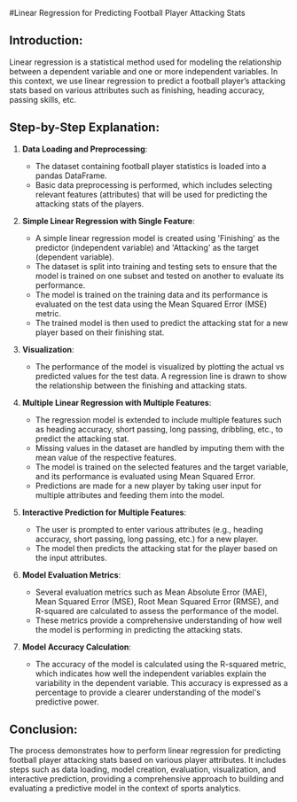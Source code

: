 #Linear Regression for Predicting Football Player Attacking Stats

## Introduction:
Linear regression is a statistical method used for modeling the relationship between a dependent variable and one or more independent variables. In this context, we use linear regression to predict a football player’s attacking stats based on various attributes such as finishing, heading accuracy, passing skills, etc.

## Step-by-Step Explanation:
1. **Data Loading and Preprocessing**:
   - The dataset containing football player statistics is loaded into a pandas DataFrame.
   - Basic data preprocessing is performed, which includes selecting relevant features (attributes) that will be used for predicting the attacking stats of the players.

2. **Simple Linear Regression with Single Feature**:
   - A simple linear regression model is created using 'Finishing' as the predictor (independent variable) and 'Attacking' as the target (dependent variable).
   - The dataset is split into training and testing sets to ensure that the model is trained on one subset and tested on another to evaluate its performance.
   - The model is trained on the training data and its performance is evaluated on the test data using the Mean Squared Error (MSE) metric.
   - The trained model is then used to predict the attacking stat for a new player based on their finishing stat.

3. **Visualization**:
   - The performance of the model is visualized by plotting the actual vs predicted values for the test data. A regression line is drawn to show the relationship between the finishing and attacking stats.

4. **Multiple Linear Regression with Multiple Features**:
   - The regression model is extended to include multiple features such as heading accuracy, short passing, long passing, dribbling, etc., to predict the attacking stat.
   - Missing values in the dataset are handled by imputing them with the mean value of the respective features.
   - The model is trained on the selected features and the target variable, and its performance is evaluated using Mean Squared Error.
   - Predictions are made for a new player by taking user input for multiple attributes and feeding them into the model.

5. **Interactive Prediction for Multiple Features**:
   - The user is prompted to enter various attributes (e.g., heading accuracy, short passing, long passing, etc.) for a new player.
   - The model then predicts the attacking stat for the player based on the input attributes.

6. **Model Evaluation Metrics**:
   - Several evaluation metrics such as Mean Absolute Error (MAE), Mean Squared Error (MSE), Root Mean Squared Error (RMSE), and R-squared are calculated to assess the performance of the model.
   - These metrics provide a comprehensive understanding of how well the model is performing in predicting the attacking stats.

7. **Model Accuracy Calculation**:
   - The accuracy of the model is calculated using the R-squared metric, which indicates how well the independent variables explain the variability in the dependent variable. This accuracy is expressed as a percentage to provide a clearer understanding of the model's predictive power.

## Conclusion:
The process demonstrates how to perform linear regression for predicting football player attacking stats based on various player attributes. It includes steps such as data loading, model creation, evaluation, visualization, and interactive prediction, providing a comprehensive approach to building and evaluating a predictive model in the context of sports analytics.
